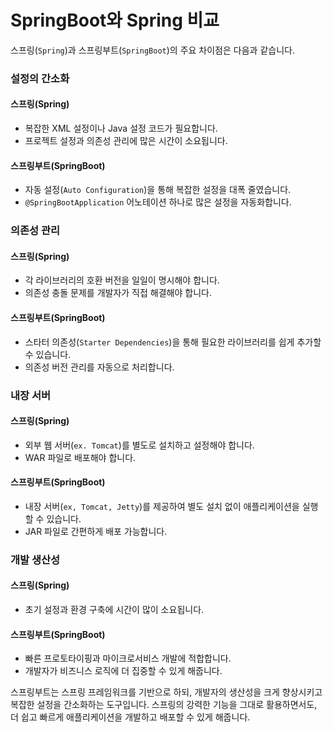 # SpringBoot와 Spring 비교

스프링(`Spring`)과 스프링부트(`SpringBoot`)의 주요 차이점은 다음과 같습니다.

### 설정의 간소화

#### 스프링(Spring)

- 복잡한 XML 설정이나 Java 설정 코드가 필요합니다.
- 프로젝트 설정과 의존성 관리에 많은 시간이 소요됩니다.

#### 스프링부트(SpringBoot)

- 자동 설정(`Auto Configuration`)을 통해 복잡한 설정을 대폭 줄였습니다.
- `@SpringBootApplication` 어노테이션 하나로 많은 설정을 자동화합니다.

### 의존성 관리

#### 스프링(Spring)

- 각 라이브러리의 호환 버전을 일일이 명시해야 합니다.
- 의존성 충돌 문제를 개발자가 직접 해결해야 합니다.

#### 스프링부트(SpringBoot)

- 스타터 의존성(`Starter Dependencies`)을 통해 필요한 라이브러리를 쉽게 추가할 수 있습니다.
- 의존성 버전 관리를 자동으로 처리합니다.

### 내장 서버

#### 스프링(Spring)

- 외부 웹 서버(`ex. Tomcat`)를 별도로 설치하고 설정해야 합니다.
- WAR 파일로 배포해야 합니다.

#### 스프링부트(SpringBoot)

- 내장 서버(`ex, Tomcat, Jetty`)를 제공하여 별도 설치 없이 애플리케이션을 실행할 수 있습니다.
- JAR 파일로 간편하게 배포 가능합니다.

### 개발 생산성

#### 스프링(Spring)

- 초기 설정과 환경 구축에 시간이 많이 소요됩니다.

#### 스프링부트(SpringBoot)

- 빠른 프로토타이핑과 마이크로서비스 개발에 적합합니다.
- 개발자가 비즈니스 로직에 더 집중할 수 있게 해줍니다.

스프링부트는 스프링 프레임워크를 기반으로 하되, 개발자의 생산성을 크게 향상시키고 복잡한 설정을 간소화하는 도구입니다.
스프링의 강력한 기능을 그대로 활용하면서도, 더 쉽고 빠르게 애플리케이션을 개발하고 배포할 수 있게 해줍니다.
